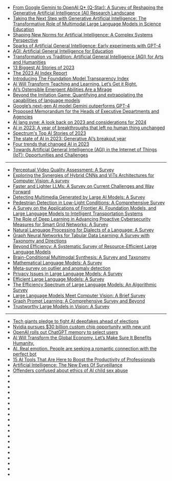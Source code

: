 - [From Google Gemini to OpenAI Q* (Q-Star): A Survey of Reshaping the Generative Artificial Intelligence (AI) Research Landscape](https://arxiv.org/pdf/2312.10868.pdf)
- [Taking the Next Step with Generative Artificial Intelligence: The Transformative Role of Multimodal Large Language Models in Science Education](https://arxiv.org/pdf/2401.00832.pdf)
- [Shaping New Norms for Artificial Intelligence: A Complex Systems Perspective](https://arxiv.org/pdf/2307.08564.pdf)          
- [Sparks of Artificial General Intelligence: Early experiments with GPT-4](https://arxiv.org/pdf/2303.12712.pdf)
- [AGI: Artificial General Intelligence for Education](https://arxiv.org/pdf/2304.12479.pdf)
- [Transformation vs Tradition: Artificial General Intelligence (AGI) for Arts and Humanities](https://arxiv.org/pdf/2310.19626.pdf)
- [13 Biggest AI Stories of 2023](https://hai.stanford.edu/news/13-biggest-ai-stories-2023)
- [The 2023 AI Index Report](https://aiindex.stanford.edu/report/)
- [Introducing The Foundation Model Transparency Index](https://hai.stanford.edu/news/introducing-foundation-model-transparency-index)
- [AI Will Transform Teaching and Learning. Let’s Get it Right.](https://hai.stanford.edu/news/ai-will-transform-teaching-and-learning-lets-get-it-right)
- [AI’s Ostensible Emergent Abilities Are a Mirage](https://hai.stanford.edu/news/ais-ostensible-emergent-abilities-are-mirage)
- [Beyond the Imitation Game: Quantifying and extrapolating the capabilities of language models](https://arxiv.org/pdf/2206.04615.pdf)
- [Google’s next-gen AI model Gemini outperforms GPT-4](https://www.artificialintelligence-news.com/2023/12/06/google-next-gen-ai-model-gemini-outperforms-gpt-4/)
- [Proposed Memorandum for the Heads of Executive Departments and Agencies](https://www.whitehouse.gov/wp-content/uploads/2023/11/AI-in-Government-Memo-draft-for-public-review.pdf)
- [AI lang syne: A look back on 2023 and considerations for 2024](https://iapp.org/news/a/ai-lang-syne-a-look-back-on-2023-and-considerations-for-2024/#:~:text=On%2030%20Oct.%202023%2C%20U.S.,and%20requirements%20to%20mitigate%20risks.)
- [AI in 2023: A year of breakthroughs that left no human thing unchanged](https://www.zdnet.com/article/ai-in-2023-a-year-of-breakthroughs-that-left-no-human-thing-unchanged/)
- [Spectrum's Top AI Stories of 2023](https://spectrum.ieee.org/ai-news-2023)
- [The state of AI in 2023: Generative AI’s breakout year](https://www.mckinsey.com/capabilities/quantumblack/our-insights/the-state-of-ai-in-2023-generative-ais-breakout-year)
- [Four trends that changed AI in 2023](https://www.technologyreview.com/2023/12/19/1085696/four-trends-that-changed-ai-in-2023/)
- [Towards Artificial General Intelligence (AGI) in the Internet of Things (IoT): Opportunities and Challenges](https://arxiv.org/pdf/2309.07438.pdf)

-----------------------
- [Perceptual Video Quality Assessment: A Survey](https://arxiv.org/abs/2402.03413)
- [Exploring the Synergies of Hybrid CNNs and ViTs Architectures for Computer Vision: A survey](https://arxiv.org/pdf/2402.02941.pdf)
- [Faster and Lighter LLMs: A Survey on Current Challenges and Way Forward](https://arxiv.org/pdf/2402.01799.pdf)
- [Detecting Multimedia Generated by Large AI Models: A Survey](https://arxiv.org/pdf/2402.00045.pdf)
- [Pedestrian Detection in Low-Light Conditions: A Comprehensive Survey](https://arxiv.org/pdf/2401.07801.pdf)
- [A Survey on the Applications of Frontier AI, Foundation Models, and Large Language Models to Intelligent Transportation Systems](https://arxiv.org/pdf/2401.06831.pdf)
- [The Role of Deep Learning in Advancing Proactive Cybersecurity Measures for Smart Grid Networks: A Survey](https://arxiv.org/pdf/2401.05896.pdf)
- [Natural Language Processing for Dialects of a Language: A Survey](https://arxiv.org/pdf/2401.05632.pdf)
- [Graph Neural Networks for Tabular Data Learning: A Survey with Taxonomy and Directions](https://arxiv.org/pdf/2401.02143.pdf)
- [Beyond Efficiency: A Systematic Survey of Resource-Efficient Large Language Models](https://arxiv.org/pdf/2401.00625.pdf)
- [Brain-Conditional Multimodal Synthesis: A Survey and Taxonomy](https://arxiv.org/pdf/2401.00430.pdf)
- [Mathematical Language Models: A Survey](https://arxiv.org/pdf/2312.07622.pdf)
- [Meta-survey on outlier and anomaly detection](https://arxiv.org/pdf/2312.07101.pdf)
- [Privacy Issues in Large Language Models: A Survey](https://arxiv.org/pdf/2312.06717.pdf)
- [Efficient Large Language Models: A Survey](https://arxiv.org/pdf/2312.03863.pdf)
- [The Efficiency Spectrum of Large Language Models: An Algorithmic Survey](https://arxiv.org/pdf/2312.00678.pdf)
- [Large Language Models Meet Computer Vision: A Brief Survey](https://arxiv.org/pdf/2311.16673.pdf)
- [Graph Prompt Learning: A Comprehensive Survey and Beyond](https://arxiv.org/pdf/2311.16534.pdf)
- [Trustworthy Large Models in Vision: A Survey](https://arxiv.org/pdf/2311.09680.pdf)

--------------
- [Tech giants pledge to fight AI deepfakes ahead of elections](https://cur.at/ayBpmAQ?m=web)
- [Nvidia pursues $30 billion custom chip opportunity with new unit](https://cur.at/7hHSCKc?m=web)
- [OpenAI rolls out ChatGPT memory to select users](https://cur.at/tP6wxGi?m=web)
- [AI Will Transform the Global Economy. Let’s Make Sure It Benefits Humanity.](https://cur.at/F2eVJME?m=web)
- [AI. Real emotion. People are seeking a romantic connection with the perfect bot](https://cur.at/zekLptK?m=web)
- [15 AI Tools That Are Here to Boost the Productivity of Professionals](https://cur.at/HsQnYC7?m=web)
- [Artificial Intelligence: The New Eyes Of Surveillance](https://cur.at/8iMM824?m=web)
- [Offenders confused about ethics of AI child sex abuse](https://cur.at/fm4ynz5?m=web)
- []()
- []()
- []()
- []()
- []()
- []()
- []()
- []()
- []()
- []()
- []()
- []()
- []()
- []()
- []()
- []()
- []()
- []()
- []()
